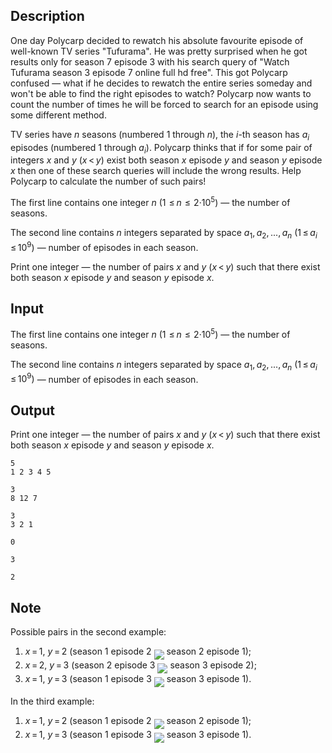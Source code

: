 ## Description

<div><p>One day Polycarp decided to rewatch his absolute favourite episode of well-known TV series "Tufurama". He was pretty surprised when he got results only for season 7 episode 3 with his search query of "Watch Tufurama season 3 episode 7 online full hd free". This got Polycarp confused — what if he decides to rewatch the entire series someday and won't be able to find the right episodes to watch? Polycarp now wants to count the number of times he will be forced to search for an episode using some different method.</p><p>TV series have <span class="tex-span"><i>n</i></span> seasons (numbered <span class="tex-span">1</span> through <span class="tex-span"><i>n</i></span>), the <span class="tex-span"><i>i</i></span>-th season has <span class="tex-span"><i>a</i><sub class="lower-index"><i>i</i></sub></span> episodes (numbered <span class="tex-span">1</span> through <span class="tex-span"><i>a</i><sub class="lower-index"><i>i</i></sub></span>). Polycarp thinks that if for some pair of integers <span class="tex-span"><i>x</i></span> and <span class="tex-span"><i>y</i></span> (<span class="tex-span"><i>x</i> &lt; <i>y</i></span>) exist both season <span class="tex-span"><i>x</i></span> episode <span class="tex-span"><i>y</i></span> and season <span class="tex-span"><i>y</i></span> episode <span class="tex-span"><i>x</i></span> then one of these search queries will include the wrong results. Help Polycarp to calculate the number of such pairs!</p></div><div class="input-specification"><p>The first line contains one integer <span class="tex-span"><i>n</i></span> <span class="tex-span">(1  ≤ <i>n</i>  ≤  2·10<sup class="upper-index">5</sup>)</span> — the number of seasons.</p><p>The second line contains <span class="tex-span"><i>n</i></span> integers separated by space <span class="tex-span"><i>a</i><sub class="lower-index">1</sub>, <i>a</i><sub class="lower-index">2</sub>, ..., <i>a</i><sub class="lower-index"><i>n</i></sub></span> <span class="tex-span">(1 ≤ <i>a</i><sub class="lower-index"><i>i</i></sub> ≤ 10<sup class="upper-index">9</sup>)</span> — number of episodes in each season.</p></div><div class="output-specification"><p>Print one integer — the number of pairs <span class="tex-span"><i>x</i></span> and <span class="tex-span"><i>y</i></span> (<span class="tex-span"><i>x</i> &lt; <i>y</i></span>) such that there exist both season <span class="tex-span"><i>x</i></span> episode <span class="tex-span"><i>y</i></span> and season <span class="tex-span"><i>y</i></span> episode <span class="tex-span"><i>x</i></span>.</p></div>

## Input

<p>The first line contains one integer <span class="tex-span"><i>n</i></span> <span class="tex-span">(1  ≤ <i>n</i>  ≤  2·10<sup class="upper-index">5</sup>)</span> — the number of seasons.</p><p>The second line contains <span class="tex-span"><i>n</i></span> integers separated by space <span class="tex-span"><i>a</i><sub class="lower-index">1</sub>, <i>a</i><sub class="lower-index">2</sub>, ..., <i>a</i><sub class="lower-index"><i>n</i></sub></span> <span class="tex-span">(1 ≤ <i>a</i><sub class="lower-index"><i>i</i></sub> ≤ 10<sup class="upper-index">9</sup>)</span> — number of episodes in each season.</p>

## Output

<p>Print one integer — the number of pairs <span class="tex-span"><i>x</i></span> and <span class="tex-span"><i>y</i></span> (<span class="tex-span"><i>x</i> &lt; <i>y</i></span>) such that there exist both season <span class="tex-span"><i>x</i></span> episode <span class="tex-span"><i>y</i></span> and season <span class="tex-span"><i>y</i></span> episode <span class="tex-span"><i>x</i></span>.</p>





```input1
5
1 2 3 4 5

```




```input2
3
8 12 7

```




```input3
3
3 2 1

```




```output1
0

```




```output2
3

```




```output3
2

```



## Note

<p>Possible pairs in the second example:</p><ol> <li> <span class="tex-span"><i>x</i> = 1</span>, <span class="tex-span"><i>y</i> = 2</span> (season 1 episode 2 <img align="middle" class="tex-formula" src="file://33asJIC5.png" style="max-width: 100.0%;max-height: 100.0%;"> season 2 episode 1); </li><li> <span class="tex-span"><i>x</i> = 2</span>, <span class="tex-span"><i>y</i> = 3</span> (season 2 episode 3 <img align="middle" class="tex-formula" src="file://BcFa57Km.png" style="max-width: 100.0%;max-height: 100.0%;"> season 3 episode 2); </li><li> <span class="tex-span"><i>x</i> = 1</span>, <span class="tex-span"><i>y</i> = 3</span> (season 1 episode 3 <img align="middle" class="tex-formula" src="file://5mLiFT5e.png" style="max-width: 100.0%;max-height: 100.0%;"> season 3 episode 1). </li></ol><p>In the third example:</p><ol> <li> <span class="tex-span"><i>x</i> = 1</span>, <span class="tex-span"><i>y</i> = 2</span> (season 1 episode 2 <img align="middle" class="tex-formula" src="file://He6FaS1n.png" style="max-width: 100.0%;max-height: 100.0%;"> season 2 episode 1); </li><li> <span class="tex-span"><i>x</i> = 1</span>, <span class="tex-span"><i>y</i> = 3</span> (season 1 episode 3 <img align="middle" class="tex-formula" src="file://oAtyTSgN.png" style="max-width: 100.0%;max-height: 100.0%;"> season 3 episode 1). </li></ol>
